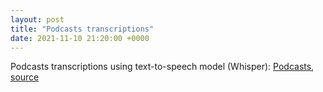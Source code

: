 ```yaml
---
layout: post
title: "Podcasts transcriptions"
date: 2021-11-10 21:20:00 +0000
---
```


Podcasts transcriptions using text-to-speech model (Whisper): [Podcasts](https://markd87.github.io/podcasts/), [source](https://github.com/markd87/podcasts)
